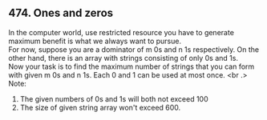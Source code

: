 ## 474. Ones and zeros
In the computer world, use restricted resource you have to generate maximum benefit is what we always want to pursue.
<br />
For now, suppose you are a dominator of m 0s and n 1s respectively. On the other hand, there is an array with strings consisting of only 0s and 1s.
<br />
Now your task is to find the maximum number of strings that you can form with given m 0s and n 1s. Each 0 and 1 can be used at most once.
<br .>
Note:
1. The given numbers of 0s and 1s will both not exceed 100
2. The size of given string array won't exceed 600.

